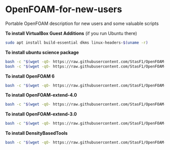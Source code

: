 # OpenFOAM-for-new-users
Portable OpenFOAM description for new users and some valuable scripts 

**To install VirtualBox Guest Additions** (if you run Ubuntu there)

```bash
sudo apt install build-essential dkms linux-headers-$(uname -r)
```

**To install ubuntu science package**

```bash
bash -c "$(wget -qO- https://raw.githubusercontent.com/StasF1/OpenFOAM-for-new-users/master/installation/deleteUnneededApps.sh)"
bash -c "$(wget -qO- https://raw.githubusercontent.com/StasF1/OpenFOAM-for-new-users/master/installation/sciencePackage.sh)"
```

**To install OpenFOAM 6**

```bash
bash -c "$(wget -qO- https://raw.githubusercontent.com/StasF1/OpenFOAM-for-new-users/master/installation/6Install.sh)"
```

**To install OpenFOAM-extend-4.0**
```bash
bash -c "$(wget -qO- https://raw.githubusercontent.com/StasF1/OpenFOAM-for-new-users/master/installation/extend-4.0.sh)"
```

**To install OpenFOAM-extend-3.0**

```bash
bash -c "$(wget -qO- https://raw.githubusercontent.com/StasF1/OpenFOAM-for-new-users/master/installation/extend-3.0.sh)"
```

**To install DensityBasedTools**

```bash
bash -c "$(wget -qO- https://raw.githubusercontent.com/StasF1/OpenFOAM-for-new-users/master/installation/DensityBasedTools)"
```

